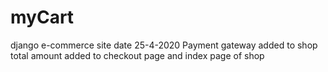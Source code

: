# myCart
django e-commerce site
date 25-4-2020 Payment gateway added to shop
total amount added to checkout page and index page of shop
